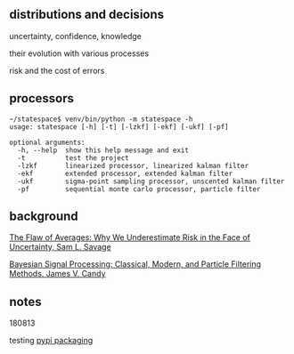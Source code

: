 
## distributions and decisions

uncertainty, confidence, knowledge

their evolution with various processes

risk and the cost of errors

## processors  

    ~/statespace$ venv/bin/python -m statespace -h
    usage: statespace [-h] [-t] [-lzkf] [-ekf] [-ukf] [-pf]
    
    optional arguments:
      -h, --help  show this help message and exit
      -t          test the project
      -lzkf       linearized processor, linearized kalman filter
      -ekf        extended processor, extended kalman filter
      -ukf        sigma-point sampling processor, unscented kalman filter
      -pf         sequential monte carlo processor, particle filter


## background

[The Flaw of Averages: Why We Underestimate Risk in the Face of Uncertainty, Sam L. Savage](http://a.co/cDDBO9p)

[Bayesian Signal Processing: Classical, Modern, and Particle Filtering Methods, James V. Candy](http://a.co/gp4upXd)

## notes

180813

testing [pypi packaging](https://test.pypi.org/project/statespace/) 


